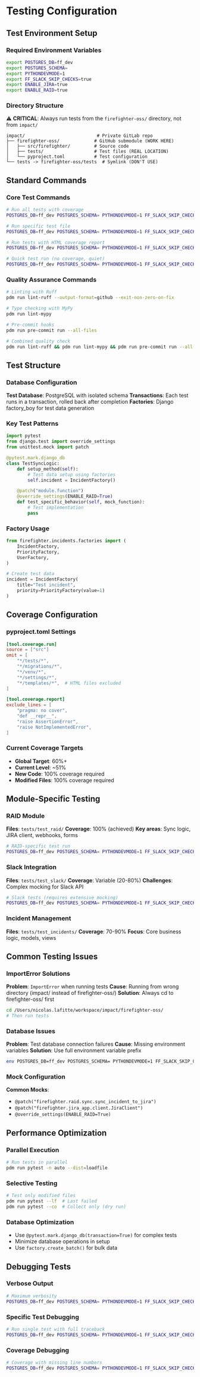 # Testing Configuration

## Test Environment Setup

### Required Environment Variables

```bash
export POSTGRES_DB=ff_dev
export POSTGRES_SCHEMA=
export PYTHONDEVMODE=1
export FF_SLACK_SKIP_CHECKS=true
export ENABLE_JIRA=true
export ENABLE_RAID=true
```

### Directory Structure

⚠️ **CRITICAL**: Always run tests from the `firefighter-oss/` directory, not from `impact/`

```text
impact/                           # Private GitLab repo
├── firefighter-oss/             # GitHub submodule (WORK HERE)
│   ├── src/firefighter/         # Source code
│   ├── tests/                   # Test files (REAL LOCATION)
│   └── pyproject.toml           # Test configuration
└── tests -> firefighter-oss/tests  # Symlink (DON'T USE)
```

## Standard Commands

### Core Test Commands

```bash
# Run all tests with coverage
POSTGRES_DB=ff_dev POSTGRES_SCHEMA= PYTHONDEVMODE=1 FF_SLACK_SKIP_CHECKS=true ENABLE_JIRA=true ENABLE_RAID=true pdm run pytest --cov=firefighter --cov-report=term-missing

# Run specific test file
POSTGRES_DB=ff_dev POSTGRES_SCHEMA= PYTHONDEVMODE=1 FF_SLACK_SKIP_CHECKS=true ENABLE_JIRA=true ENABLE_RAID=true pdm run pytest tests/test_raid/test_sync.py -v

# Run tests with HTML coverage report
POSTGRES_DB=ff_dev POSTGRES_SCHEMA= PYTHONDEVMODE=1 FF_SLACK_SKIP_CHECKS=true ENABLE_JIRA=true ENABLE_RAID=true pdm run pytest --cov=firefighter --cov-report=html --cov-report=term-missing

# Quick test run (no coverage, quiet)
POSTGRES_DB=ff_dev POSTGRES_SCHEMA= PYTHONDEVMODE=1 FF_SLACK_SKIP_CHECKS=true ENABLE_JIRA=true ENABLE_RAID=true pdm run pytest --tb=no -q
```

### Quality Assurance Commands

```bash
# Linting with Ruff
pdm run lint-ruff --output-format=github --exit-non-zero-on-fix

# Type checking with MyPy
pdm run lint-mypy

# Pre-commit hooks
pdm run pre-commit run --all-files

# Combined quality check
pdm run lint-ruff && pdm run lint-mypy && pdm run pre-commit run --all-files
```

## Test Structure

### Database Configuration

**Test Database**: PostgreSQL with isolated schema
**Transactions**: Each test runs in a transaction, rolled back after completion
**Factories**: Django factory_boy for test data generation

### Key Test Patterns

```python
import pytest
from django.test import override_settings
from unittest.mock import patch

@pytest.mark.django_db
class TestSyncLogic:
    def setup_method(self):
        # Test data setup using factories
        self.incident = IncidentFactory()

    @patch("module.function")
    @override_settings(ENABLE_RAID=True)
    def test_specific_behavior(self, mock_function):
        # Test implementation
        pass
```

### Factory Usage

```python
from firefighter.incidents.factories import (
    IncidentFactory,
    PriorityFactory,
    UserFactory,
)

# Create test data
incident = IncidentFactory(
    title="Test incident",
    priority=PriorityFactory(value=1)
)
```

## Coverage Configuration

### pyproject.toml Settings

```toml
[tool.coverage.run]
source = ["src"]
omit = [
    "*/tests/*",
    "*/migrations/*",
    "*/venv/*",
    "*/settings/*",
    "*/templates/*",  # HTML files excluded
]

[tool.coverage.report]
exclude_lines = [
    "pragma: no cover",
    "def __repr__",
    "raise AssertionError",
    "raise NotImplementedError",
]
```

### Current Coverage Targets

- **Global Target**: 60%+
- **Current Level**: ~51%
- **New Code**: 100% coverage required
- **Modified Files**: 100% coverage required

## Module-Specific Testing

### RAID Module

**Files**: `tests/test_raid/`
**Coverage**: 100% (achieved)
**Key areas**: Sync logic, JIRA client, webhooks, forms

```bash
# RAID-specific test run
POSTGRES_DB=ff_dev POSTGRES_SCHEMA= PYTHONDEVMODE=1 FF_SLACK_SKIP_CHECKS=true ENABLE_JIRA=true ENABLE_RAID=true pdm run pytest tests/test_raid/ -v
```

### Slack Integration

**Files**: `tests/test_slack/`
**Coverage**: Variable (20-80%)
**Challenges**: Complex mocking for Slack API

```bash
# Slack tests (requires extensive mocking)
POSTGRES_DB=ff_dev POSTGRES_SCHEMA= PYTHONDEVMODE=1 FF_SLACK_SKIP_CHECKS=true ENABLE_JIRA=true ENABLE_RAID=true pdm run pytest tests/test_slack/ -v
```

### Incident Management

**Files**: `tests/test_incidents/`
**Coverage**: 70-90%
**Focus**: Core business logic, models, views

## Common Testing Issues

### ImportError Solutions

**Problem**: `ImportError` when running tests
**Cause**: Running from wrong directory (impact/ instead of firefighter-oss/)
**Solution**: Always cd to firefighter-oss/ first

```bash
cd /Users/nicolas.lafitte/workspace/impact/firefighter-oss/
# Then run tests
```

### Database Issues

**Problem**: Test database connection failures
**Cause**: Missing environment variables
**Solution**: Use full environment variable prefix

```bash
env POSTGRES_DB=ff_dev POSTGRES_SCHEMA= PYTHONDEVMODE=1 FF_SLACK_SKIP_CHECKS=true ENABLE_JIRA=true ENABLE_RAID=true pdm run pytest
```

### Mock Configuration

**Common Mocks**:
- `@patch("firefighter.raid.sync.sync_incident_to_jira")`
- `@patch("firefighter.jira_app.client.JiraClient")`
- `@override_settings(ENABLE_RAID=True)`

## Performance Optimization

### Parallel Execution

```bash
# Run tests in parallel
pdm run pytest -n auto --dist=loadfile
```

### Selective Testing

```bash
# Test only modified files
pdm run pytest --lf  # Last failed
pdm run pytest --co  # Collect only (dry run)
```

### Database Optimization

- Use `@pytest.mark.django_db(transaction=True)` for complex tests
- Minimize database operations in setup
- Use `factory.create_batch()` for bulk data

## Debugging Tests

### Verbose Output

```bash
# Maximum verbosity
POSTGRES_DB=ff_dev POSTGRES_SCHEMA= PYTHONDEVMODE=1 FF_SLACK_SKIP_CHECKS=true ENABLE_JIRA=true ENABLE_RAID=true pdm run pytest -vvv --tb=long
```

### Specific Test Debugging

```bash
# Run single test with full traceback
POSTGRES_DB=ff_dev POSTGRES_SCHEMA= PYTHONDEVMODE=1 FF_SLACK_SKIP_CHECKS=true ENABLE_JIRA=true ENABLE_RAID=true pdm run pytest tests/test_raid/test_sync.py::TestClass::test_method -vvv --tb=long
```

### Coverage Debugging

```bash
# Coverage with missing line numbers
POSTGRES_DB=ff_dev POSTGRES_SCHEMA= PYTHONDEVMODE=1 FF_SLACK_SKIP_CHECKS=true ENABLE_JIRA=true ENABLE_RAID=true pdm run pytest --cov=firefighter.specific.module --cov-report=term-missing -v
```
